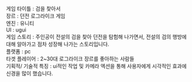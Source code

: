 게임 타이틀 : 검을 찾아서                                                  
장르 : 던전 로그라이크 게임                          
엔진 : 유니티                             
UI : ugui                            
게임 스토리 : 주인공이 전설의 검을 찾아 던전을 탐험해 나가면서, 전설의 검의 행방에 대해 알아가고 점차 성장해 나가는 스토리입니다.                    
플랫폼 : pc                              
타겟 플레이어 : 2~30대 로그라이크 장르를 좋아하는 사람들          
기획적/ 기술적 특징 : ui적인 작업 및 카메라 엑션을 통해 사용자에게 시각적인 효과에 신경을 많이 했습니다.
